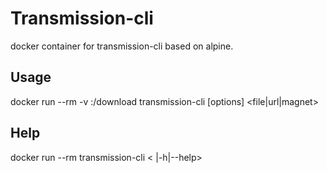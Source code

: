 # Transmission-cli
docker container for transmission-cli based on alpine.
## Usage
docker run --rm -v <download-path>:/download transmission-cli [options] <file|url|magnet>
## Help
docker run --rm transmission-cli < |-h|--help>

